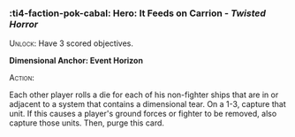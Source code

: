 ### :ti4-faction-pok-cabal: **Hero**: It Feeds on Carrion - _Twisted Horror_

<span style="font-variant:small-caps;">Unlock</span>: Have 3 scored objectives.

**Dimensional Anchor: Event Horizon**

<span style="font-variant:small-caps;">Action</span>:

Each other player rolls a die for each of his non-fighter ships that are in or adjacent to a system that contains a dimensional tear. 
On a 1-3, capture that unit. 
If this causes a player's ground forces or fighter to be removed, also capture those units. 
Then, purge this card.
